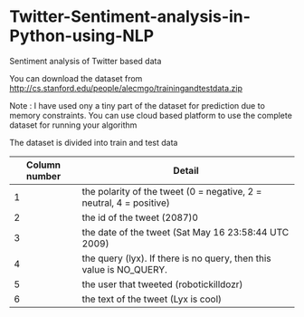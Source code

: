 # Twitter-Sentiment-analysis-in-Python-using-NLP
Sentiment analysis of Twitter based data

You can download the dataset from http://cs.stanford.edu/people/alecmgo/trainingandtestdata.zip

Note : I have used ony a tiny part of the dataset for prediction due to memory constraints. You can use cloud based platform to use the complete dataset
for running your algorithm

The dataset is divided into train and test data

| __Column number__  | __Detail__                                                             |
|--------------------|------------------------------------------------------------------------|
| 1                  |  the polarity of the tweet (0 = negative, 2 = neutral, 4 = positive)   |
| 2                  |  the id of the tweet (2087)0                                           |
| 3                  |  the date of the tweet (Sat May 16 23:58:44 UTC 2009)                  |
| 4                  |  the query (lyx). If there is no query, then this value is NO_QUERY.   |
| 5                  |  the user that tweeted (robotickilldozr)                               |
| 6                  |  the text of the tweet (Lyx is cool)                                   |
